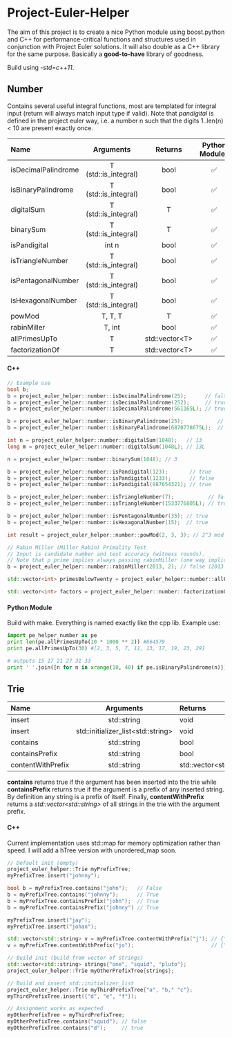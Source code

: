 Project-Euler-Helper
====================
The aim of this project is to create a nice Python module using boost.python and C++ for performance-critical functions and structures used in conjunction with Project Euler solutions. It will also double as a C++ library for the same purpose. Basically a **good-to-have** library of goodness.

Build using *-std=c++11*.

## Number
Contains several useful integral functions, most are templated for integral input (return will always match input type if valid). Note that *pandigital* is defined in the project euler way, i.e. a number n such that the digits 1..len(n) < 10 are present exactly once.

| Name | Arguments | Returns | Python Module? |
| :---- | :---: | :---: | :---: |
|isDecimalPalindrome | T (std::is_integral) | bool | :white_check_mark: |
|isBinaryPalindrome | T (std::is_integral) | bool | :white_check_mark: |
|digitalSum | T (std::is_integral) | T | :white_check_mark: |
|binarySum | T (std::is_integral) | T | :white_check_mark: |
|isPandigital | int n | bool | :white_check_mark: |
|isTriangleNumber | T (std::is_integral) | bool | :white_check_mark: |
|isPentagonalNumber | T (std::is_integral) | bool |:white_check_mark: |
|isHexagonalNumber | T (std::is_integral) | bool | :white_check_mark: |
|powMod | T, T, T | T | :white_check_mark: |
|rabinMiller | T, int | bool | :white_check_mark: |
|allPrimesUpTo | T | std::vector&lt;T&gt; | :white_check_mark: |
|factorizationOf | T | std::vector&lt;T&gt;| :white_check_mark: |

#### C++
```c++
// Example use
bool b;
b = project_euler_helper::number::isDecimalPalindrome(25);      // false
b = project_euler_helper::number::isDecimalPalindrome(252);     // true
b = project_euler_helper::number::isDecimalPalindrome(561165L); // true

b = project_euler_helper::number::isBinaryPalindrome(25);           // false
b = project_euler_helper::number::isBinaryPalindrome(6870778675L);  // true

int n = project_euler_helper::number::digitalSum(1048);   // 13
long m = project_euler_helper::number::digitalSum(1048L); // 13L

n = project_euler_helper::number::binarySum(1048); // 3

b = project_euler_helper::number::isPandigital(123);       // true
b = project_euler_helper::number::isPandigital(1233);      // false
b = project_euler_helper::number::isPandigital(987654321); // true

b = project_euler_helper::number::isTriangleNumber(7);           // false
b = project_euler_helper::number::isTriangleNumber(1533776805L); // true

b = project_euler_helper::number::isPentagonalNumber(35); // true
b = project_euler_helper::number::isHexagonalNumber(15);  // true

int result = project_euler_helper::number::powMod(2, 3, 3); // 2^3 mod 3 = 8 mod 3 = 2

// Rabin Miller (Miller Rabin) Primality Test
// Input is candidate number and test accuracy (witness rounds).
// Note that p prime implies always passing rabinMiller (one way implication)
b = project_euler_helper::number::rabinMiller(2013, 2); // false (2013 is composite)

std::vector<int> primesBelowTwenty = project_euler_helper::number::allPrimesUpTo(20); // {2, 3, 5, 7, 11, 13, 17, 19}

std::vector<int> factors = project_euler_helper::number::factorizationOf(757120); // {2, 2, 2, 2, 2, 2, 2, 5, 7, 13, 13}
```

#### Python Module
Build with make. Everything is named exactly like the cpp lib. Example use:
```Python
import pe_helper_number as pe
print len(pe.allPrimesUpTo(10 * 1000 ** 2)) #664579
print pe.allPrimesUpTo(30) #[2, 3, 5, 7, 11, 13, 17, 19, 23, 29]

# outputs 15 17 21 27 31 33
print ' '.join([n for n in xrange(10, 40) if pe.isBinaryPalindrome(n)])

```

## Trie
| Name | Arguments | Returns |
| :---- | :---: | :--- |
| insert | std::string | void |
| insert | std::initializer_list&lt;std::string&gt; | void |
| contains | std::string | bool |
| containsPrefix | std::string | bool |
| contentWithPrefix | std::string | std::vector&lt;std::string&gt; |


**contains** returns true if the argument has been inserted into the trie while **containsPrefix** returns true if the argument is a prefix of any inserted string. By definition any string is a prefix of itself. Finally, **contentWithPrefix** returns a *std::vector&lt;std::string&gt;* of all strings in the trie with the argument prefix. 

#### C++
Current implementation uses std::map for memory optimization rather than speed. I will add a hTree version with unordered_map soon.

```c++
// Default init (empty)
project_euler_helper::Trie myPrefixTree;
myPrefixTree.insert("johnny");

bool b = myPrefixTree.contains("john");   // False
b = myPrefixTree.contains("johnny");      // True
b = myPrefixTree.containsPrefix("john");  // True
b = myPrefixTree.containsPrefix("johnny") // True

myPrefixTree.insert("jay");
myPrefixTree.insert("johan");

std::vector<std::string> v = myPrefixTree.contentWithPrefix("j"); // {"johnny", "jay", "johan"}
v = myPrefixTree.contentWithPrefix("jo");                         // {"johnny", "johan"}

// Build init (build from vector of strings)
std::vector<std::string> strings{"one", "squid", "pluto"};
project_euler_helper::Trie myOtherPrefixTree{strings};

// Build and insert std::initializer_list
project_euler_helper::Trie myThirdPrefixTree{"a", "b," "c"};
myThirdPrefixTree.insert({"d", "e", "f"});

// Assignment works as expected
myOtherPrefixTree = myThirdPrefixTree;
myOtherPrefixTree.contains("squid"); // false
myOtherPrefixTree.contains("d");     // true
```
